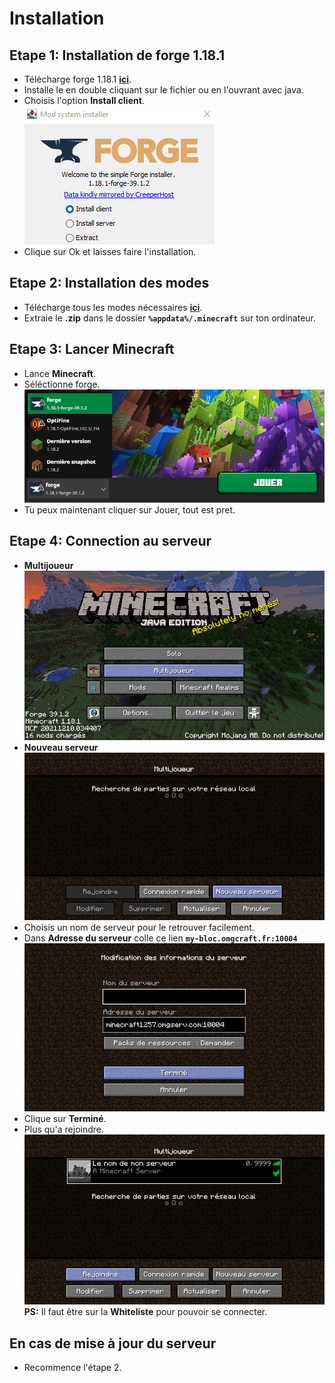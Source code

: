# Installation

## **Etape 1:** Installation de forge 1.18.1

- Télécharge forge 1.18.1 [**ici**](https://adfoc.us/serve/sitelinks/?id=271228&url=https://maven.minecraftforge.net/net/minecraftforge/forge/1.18.1-39.1.2/forge-1.18.1-39.1.2-installer.jar).  
- Installe le en double cliquant sur le fichier ou en l'ouvrant avec java.  
- Choisis l'option **Install client**.  
![install-client](https://github.com/Codex04/Minecraft-Mods/blob/main/images/install-client.png?raw=true)  
- Clique sur Ok et laisses faire l'installation.


## **Etape 2:** Installation des modes

- Télécharge tous les modes nécessaires [**ici**](https://downgit.github.io/#/home?url=https://github.com/Codex04/Minecraft-Mods/tree/main/mods).  
- Extraie le **.zip** dans le dossier **`%appdata%/.minecraft`** sur ton ordinateur.  

## **Etape 3:** Lancer Minecraft

- Lance **Minecraft**.  
- Séléctionne forge.  
![choix-forge](https://github.com/Codex04/Minecraft-Mods/blob/main/images/choix-forge.png?raw=true)  
- Tu peux maintenant cliquer sur Jouer, tout est pret.

## **Etape 4:** Connection au serveur

- **Multijoueur**  
![multijoueur](https://github.com/Codex04/Minecraft-Mods/blob/main/images/multijoueur.png?raw=true)  
- **Nouveau serveur**  
![nouveau-serveur](https://github.com/Codex04/Minecraft-Mods/blob/main/images/nouveau-serveur.png?raw=true)  
- Choisis un nom de serveur pour le retrouver facilement.  
- Dans **Adresse du serveur** colle ce lien **`my-bloc.omgcraft.fr:10004 `**  
![ajout-du-serveur](https://github.com/Codex04/Minecraft-Mods/blob/main/images/ajout-du-serveur.png?raw=true)  
- Clique sur **Terminé**.  
- Plus qu'a rejoindre.  
![join](https://github.com/Codex04/Minecraft-Mods/blob/main/images/join.png?raw=true)  
**PS:** Il faut être sur la **Whiteliste** pour pouvoir se connecter.  

## **En cas de mise à jour du serveur**
- Recommence l'étape 2.